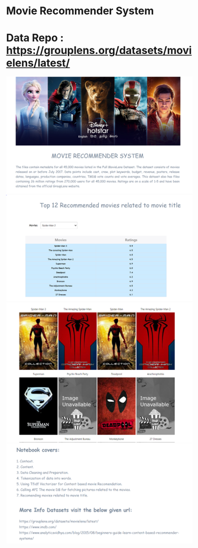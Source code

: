 # Movie Recommender System
# Data Repo : https://grouplens.org/datasets/movielens/latest/

![casesLines](./output/Header.PNG)
![casesLines](./output/Body1.PNG)
![casesLines](./output/body2.PNG)
![casesLines](./output/footer.PNG)
